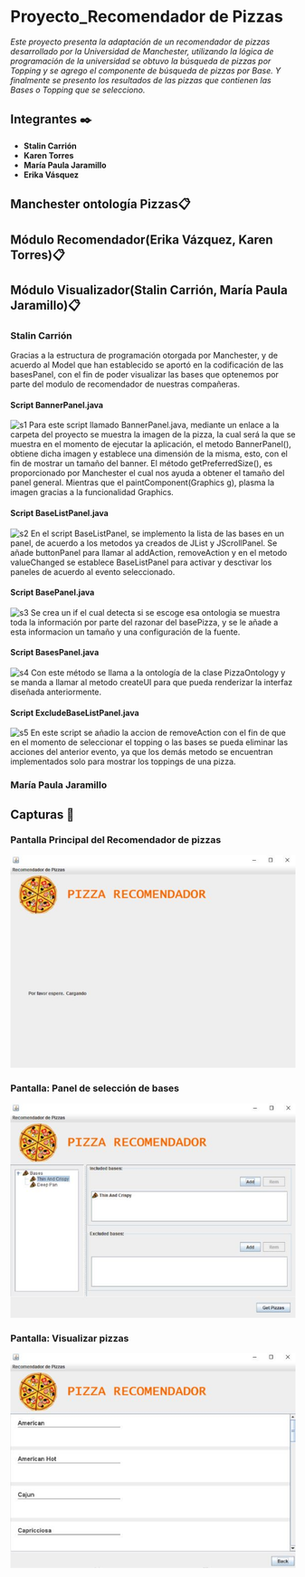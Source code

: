 # Proyecto_Recomendador de Pizzas
_Este proyecto presenta la adaptación de un recomendador de pizzas desarrollado por la Universidad de Manchester, utilizando la lógica de programación de la universidad se obtuvo la búsqueda de pizzas por Topping y se agrego el componente de búsqueda de pizzas por Base. Y finalmente se presento los resultados de las pizzas que contienen las Bases o Topping que se selecciono._

## Integrantes ✒️

* **Stalin Carrión** 
* **Karen Torres** 
* **María Paula Jaramillo** 
* **Erika Vásquez** 
## Manchester ontología Pizzas📋
## Módulo Recomendador(Erika Vázquez, Karen Torres)📋
## Módulo Visualizador(Stalin Carrión, María Paula Jaramillo)📋
### Stalin Carrión
Gracias a la estructura de programación otorgada por Manchester, y de acuerdo al Model que han establecido se aportó en la codificación de las basesPanel, con el fin de poder visualizar las bases que optenemos por parte del modulo de recomendador de nuestras compañeras.
#### Script BannerPanel.java
![s1](https://user-images.githubusercontent.com/14815092/89477629-667dcf80-d753-11ea-9398-f2f8664d55bc.jpg)
Para este script llamado BannerPanel.java, mediante un enlace a la carpeta del proyecto se muestra la imagen de la pizza, la cual será la que se muestra en el momento de ejecutar la aplicación, el metodo BannerPanel(), obtiene dicha imagen y establece una dimensión de la misma, esto, con el fin de mostrar un tamaño del banner. El método getPreferredSize(), es proporcionado por Manchester el cual nos ayuda a obtener el tamaño del panel general. Mientras que el paintComponent(Graphics g), plasma la imagen gracias a la funcionalidad Graphics.
#### Script BaseListPanel.java
![s2](https://user-images.githubusercontent.com/14815092/89477710-97f69b00-d753-11ea-9621-dd5a00daa588.jpg)
En el script BaseListPanel, se implemento la lista de las bases en un panel, de acuerdo a los metodos ya creados de JList y JScrollPanel. Se añade buttonPanel para llamar al addAction, removeAction y en el metodo valueChanged se establece BaseListPanel para activar y desctivar los paneles de acuerdo al evento seleccionado.
#### Script BasePanel.java
![s3](https://user-images.githubusercontent.com/14815092/89477747-ac3a9800-d753-11ea-8693-fb681644bbcc.jpg)
Se crea un if el cual detecta si se escoge esa ontologia se muestra toda la información por parte del razonar del basePizza, y se le añade a esta informacion un tamaño y una configuración de la fuente.
#### Script BasesPanel.java
![s4](https://user-images.githubusercontent.com/14815092/89477787-c07e9500-d753-11ea-95fb-dfca80ff274c.jpg)
 Con este método se llama a la ontología  de la clase PizzaOntology y se manda a llamar al metodo createUI para que pueda renderizar la interfaz diseñada anteriormente.
 #### Script ExcludeBaseListPanel.java
![s5](https://user-images.githubusercontent.com/14815092/89477821-d68c5580-d753-11ea-8744-6a8e20b88574.jpg)
En este script se añadio la accion de removeAction con el fin de que en el momento de seleccionar el topping o las bases se pueda eliminar las acciones del anterior evento, ya que los demás metodo se encuentran implementados solo para mostrar los toppings de una pizza.
### María Paula Jaramillo

## Capturas 📖
### Pantalla Principal del Recomendador de pizzas
![](https://github.com/etvasquez/finderpizza/blob/master/PantallaPrincipal.JPG)
### Pantalla: Panel de selección de bases
![](https://github.com/etvasquez/finderpizza/blob/master/PanelBases.JPG)
### Pantalla: Visualizar pizzas
![](https://github.com/etvasquez/finderpizza/blob/master/PresentarPizzas.JPG)
